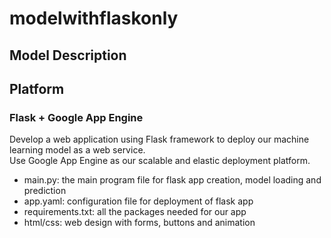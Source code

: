 # modelwithflaskonly
## Model Description

## Platform
### Flask + Google App Engine
Develop a web application using Flask framework to deploy our machine learning model as a web service.</br>
Use Google App Engine as our scalable and elastic deployment platform.

* main.py: the main program file for flask app creation, model loading and prediction
* app.yaml: configuration file for deployment of flask app
* requirements.txt: all the packages needed for our app
* html/css: web design with forms, buttons and animation



